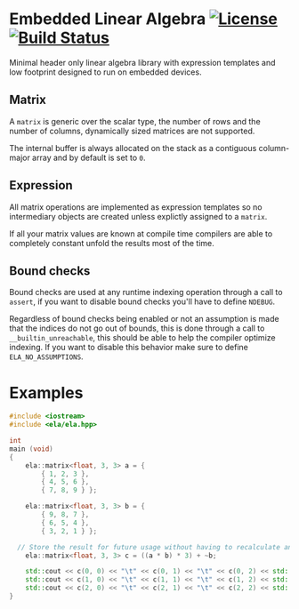 Embedded Linear Algebra [![License](https://img.shields.io/badge/License-MIT-blue.svg)](https://opensource.org/licenses/MIT) [![Build Status](https://travis-ci.org/1aim/ela.svg?branch=master)](https://travis-ci.org/1aim/ela)
=======================
Minimal header only linear algebra library with expression templates and low
footprint designed to run on embedded devices.

Matrix
------
A `matrix` is generic over the scalar type, the number of rows and the number
of columns, dynamically sized matrices are not supported.

The internal buffer is always allocated on the stack as a contiguous
column-major array and by default is set to `0`.

Expression
----------
All matrix operations are implemented as expression templates so no
intermediary objects are created unless explictly assigned to a `matrix`.

If all your matrix values are known at compile time compilers are able to
completely constant unfold the results most of the time.

Bound checks
------------
Bound checks are used at any runtime indexing operation through a call to
`assert`, if you want to disable bound checks you'll have to define `NDEBUG`.

Regardless of bound checks being enabled or not an assumption is made that the
indices do not go out of bounds, this is done through a call to
`__builtin_unreachable`, this should be able to help the compiler optimize
indexing.  If you want to disable this behavior make sure to define
`ELA_NO_ASSUMPTIONS`.

Examples
========
```cpp
#include <iostream>
#include <ela/ela.hpp>

int
main (void)
{
	ela::matrix<float, 3, 3> a = {
		{ 1, 2, 3 },
		{ 4, 5, 6 },
		{ 7, 8, 9 } };

	ela::matrix<float, 3, 3> b = {
		{ 9, 8, 7 },
		{ 6, 5, 4 },
		{ 3, 2, 1 } };

  // Store the result for future usage without having to recalculate anything.
	ela::matrix<float, 3, 3> c = ((a * b) * 3) + ~b;

	std::cout << c(0, 0) << "\t" << c(0, 1) << "\t" << c(0, 2) << std::endl; //  99  78  57
	std::cout << c(1, 0) << "\t" << c(1, 1) << "\t" << c(1, 2) << std::endl; // 260 212 164
	std::cout << c(2, 0) << "\t" << c(2, 1) << "\t" << c(2, 2) << std::endl; // 421 346 271
}
```

